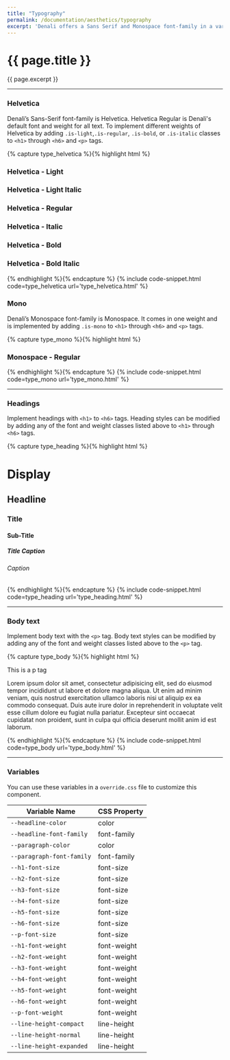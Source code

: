 ```yaml
---
title: "Typography"
permalink: /documentation/aesthetics/typography
excerpt: 'Denali offers a Sans Serif and Monospace font-family in a variety of weights and heading styles.'
---
```


# {{ page.title }}

{{ page.excerpt }}


***


### Helvetica
Denali’s Sans-Serif font-family is Helvetica. Helvetica Regular is Denali's default font and weight for all text. To implement different weights of Helvetica by adding `.is-light`,`.is-regular`, `.is-bold`, or `.is-italic` classes to `<h1>` through `<h6>` and `<p>` tags.

{% capture type_helvetica %}{% highlight html %}
<h3 class="is-light">Helvetica - Light</h3>
<h3 class="is-light is-italic">Helvetica - Light Italic</h3>
<h3 class="is-regular">Helvetica - Regular</h3>
<h3 class="is-italic">Helvetica - Italic</h3>
<h3 class="is-bold">Helvetica - Bold</h3>
<h3 class="is-bold is-italic">Helvetica - Bold Italic</h3>
{% endhighlight %}{% endcapture %}
{% include code-snippet.html code=type_helvetica url='type_helvetica.html' %}

### Mono
Denali’s Monospace font-family is Monospace. It comes in one weight and is implemented by adding `.is-mono` to `<h1>` through `<h6>` and `<p>` tags.

{% capture type_mono %}{% highlight html %}
<h3 class="is-mono">Monospace - Regular</h3>
{% endhighlight %}{% endcapture %}
{% include code-snippet.html code=type_mono url='type_mono.html' %}


***


### Headings
Implement headings with `<h1>` to `<h6>` tags. Heading styles can be modified by adding any of the font and weight classes listed above to `<h1>` through `<h6>` tags.

{% capture type_heading %}{% highlight html %}
<h1>Display</h1>
<h2>Headline</h2>
<h3>Title</h3>
<h4>Sub-Title</h4>
<h5 class="is-light">Title Caption</h5>
<h6 class="is-regular">Caption</h6>
{% endhighlight %}{% endcapture %}
{% include code-snippet.html code=type_heading url='type_heading.html' %}


***


### Body text
Implement body text with the `<p>` tag. Body text styles can be modified by adding any of the font and weight classes listed above to the `<p>` tag.

{% capture type_body %}{% highlight html %}
<p>This is a p tag</p>
<p>Lorem ipsum dolor sit amet, consectetur adipisicing elit, sed do eiusmod tempor incididunt ut labore et dolore magna aliqua. Ut enim ad minim veniam, quis nostrud exercitation ullamco laboris nisi ut aliquip ex ea commodo consequat. Duis aute irure dolor in reprehenderit in voluptate velit esse cillum dolore eu fugiat nulla pariatur. Excepteur sint occaecat cupidatat non proident, sunt in culpa qui officia deserunt mollit anim id est laborum.</p>
{% endhighlight %}{% endcapture %}
{% include code-snippet.html code=type_body url='type_body.html' %}


***

### Variables
You can use these variables in a `override.css` file to customize this component.

|Variable Name|CSS Property|
| - | - |
|`--headline-color`| color|
|`--headline-font-family`| font-family|
|`--paragraph-color`| color|
|`--paragraph-font-family`| font-family|
|`--h1-font-size`| font-size|
|`--h2-font-size`| font-size|
|`--h3-font-size`| font-size|
|`--h4-font-size`| font-size|
|`--h5-font-size`| font-size|
|`--h6-font-size`| font-size|
|`--p-font-size`| font-size|
|`--h1-font-weight`| font-weight|
|`--h2-font-weight`| font-weight|
|`--h3-font-weight`| font-weight|
|`--h4-font-weight`| font-weight|
|`--h5-font-weight`| font-weight|
|`--h6-font-weight`| font-weight|
|`--p-font-weight`| font-weight|
|`--line-height-compact`| line-height|
|`--line-height-normal`| line-height|
|`--line-height-expanded`| line-height|
